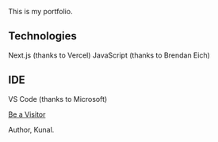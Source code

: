 This is my portfolio.

## Technologies
Next.js (thanks to Vercel)
JavaScript (thanks to Brendan Eich)

## IDE
VS Code (thanks to Microsoft)

[Be a Visitor](https://itsdevkunalvercel.app)


Author,
Kunal.

